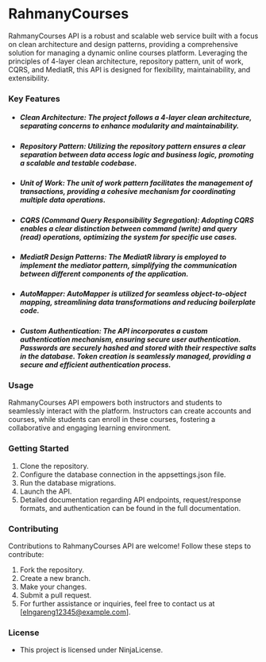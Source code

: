 # RahmanyCourses
RahmanyCourses API is a robust and scalable web service built with a focus on clean architecture and design patterns, providing a comprehensive solution for managing a dynamic online courses platform. Leveraging the principles of 4-layer clean architecture, repository pattern, unit of work, CQRS, and MediatR, this API is designed for flexibility, maintainability, and extensibility.

### Key Features
- ##### Clean Architecture: The project follows a 4-layer clean architecture, separating concerns to enhance modularity and maintainability.

- ##### Repository Pattern: Utilizing the repository pattern ensures a clear separation between data access logic and business logic, promoting a scalable and testable codebase.

- ##### Unit of Work: The unit of work pattern facilitates the management of transactions, providing a cohesive mechanism for coordinating multiple data operations.
- ##### CQRS (Command Query Responsibility Segregation): Adopting CQRS enables a clear distinction between command (write) and query (read) operations, optimizing the system for specific use cases.

- ##### MediatR Design Patterns: The MediatR library is employed to implement the mediator pattern, simplifying the communication between different components of the application.

- ##### AutoMapper: AutoMapper is utilized for seamless object-to-object mapping, streamlining data transformations and reducing boilerplate code.
- ##### Custom Authentication: The API incorporates a custom authentication mechanism, ensuring secure user authentication. Passwords are securely hashed and stored with their respective salts in the database. Token creation is seamlessly managed, providing a secure and efficient authentication process.

### Usage
RahmanyCourses API empowers both instructors and students to seamlessly interact with the platform. Instructors can create accounts and courses, while students can enroll in these courses, fostering a collaborative and engaging learning environment.

### Getting Started
1. Clone the repository.
2. Configure the database connection in the appsettings.json file.
3. Run the database migrations.
4. Launch the API.
5. Detailed documentation regarding API endpoints, request/response formats, and authentication can be found in the full documentation.

### Contributing
Contributions to RahmanyCourses API are welcome! Follow these steps to contribute:
1. Fork the repository.
2. Create a new branch.
3. Make your changes.
4. Submit a pull request.
5. For further assistance or inquiries, feel free to contact us at [elngareng12345@example.com].

### License
- This project is licensed under NinjaLicense.
